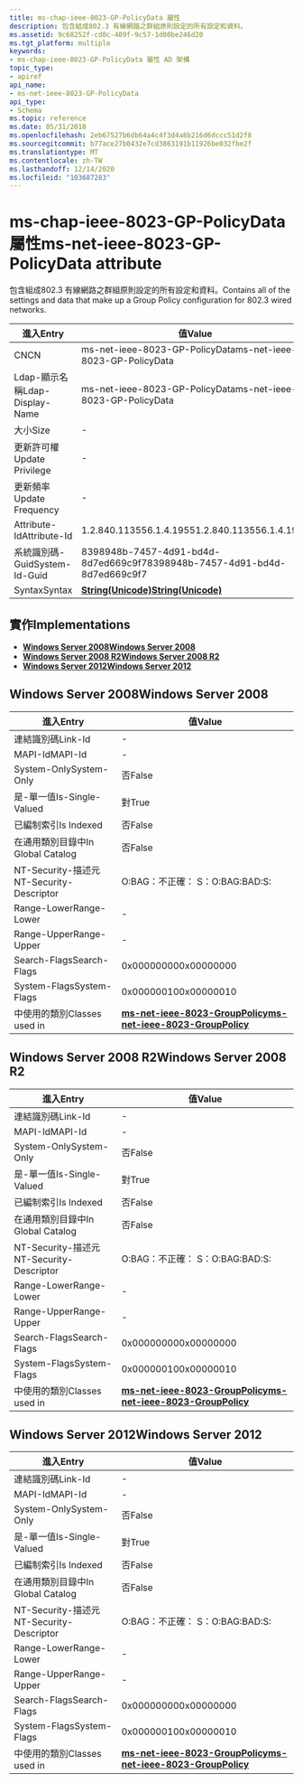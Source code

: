 ```yaml
---
title: ms-chap-ieee-8023-GP-PolicyData 屬性
description: 包含組成802.3 有線網路之群組原則設定的所有設定和資料。
ms.assetid: 9c68252f-cd0c-409f-9c57-1d00be246d20
ms.tgt_platform: multiple
keywords:
- ms-chap-ieee-8023-GP-PolicyData 屬性 AD 架構
topic_type:
- apiref
api_name:
- ms-net-ieee-8023-GP-PolicyData
api_type:
- Schema
ms.topic: reference
ms.date: 05/31/2018
ms.openlocfilehash: 2eb67527b6db64a4c4f3d4a8b216d6dccc51d2f8
ms.sourcegitcommit: b77ace27b0432e7cd3863191b11926be032fbe2f
ms.translationtype: MT
ms.contentlocale: zh-TW
ms.lasthandoff: 12/14/2020
ms.locfileid: "103687283"
---
```

# <a name="ms-net-ieee-8023-gp-policydata-attribute"></a><span data-ttu-id="0cff7-104">ms-chap-ieee-8023-GP-PolicyData 屬性</span><span class="sxs-lookup"><span data-stu-id="0cff7-104">ms-net-ieee-8023-GP-PolicyData attribute</span></span>

<span data-ttu-id="0cff7-105">包含組成802.3 有線網路之群組原則設定的所有設定和資料。</span><span class="sxs-lookup"><span data-stu-id="0cff7-105">Contains all of the settings and data that make up a Group Policy configuration for 802.3 wired networks.</span></span>



| <span data-ttu-id="0cff7-106">進入</span><span class="sxs-lookup"><span data-stu-id="0cff7-106">Entry</span></span> | <span data-ttu-id="0cff7-107">值</span><span class="sxs-lookup"><span data-stu-id="0cff7-107">Value</span></span> |
|-------------------|---------------------------------------------|
| <span data-ttu-id="0cff7-108">CN</span><span class="sxs-lookup"><span data-stu-id="0cff7-108">CN</span></span>                | <span data-ttu-id="0cff7-109">ms-net-ieee-8023-GP-PolicyData</span><span class="sxs-lookup"><span data-stu-id="0cff7-109">ms-net-ieee-8023-GP-PolicyData</span></span>              |
| <span data-ttu-id="0cff7-110">Ldap-顯示名稱</span><span class="sxs-lookup"><span data-stu-id="0cff7-110">Ldap-Display-Name</span></span> | <span data-ttu-id="0cff7-111">ms-net-ieee-8023-GP-PolicyData</span><span class="sxs-lookup"><span data-stu-id="0cff7-111">ms-net-ieee-8023-GP-PolicyData</span></span>              |
| <span data-ttu-id="0cff7-112">大小</span><span class="sxs-lookup"><span data-stu-id="0cff7-112">Size</span></span>              | \-                                          |
| <span data-ttu-id="0cff7-113">更新許可權</span><span class="sxs-lookup"><span data-stu-id="0cff7-113">Update Privilege</span></span>  | \-                                          |
| <span data-ttu-id="0cff7-114">更新頻率</span><span class="sxs-lookup"><span data-stu-id="0cff7-114">Update Frequency</span></span>  | \-                                          |
| <span data-ttu-id="0cff7-115">Attribute-Id</span><span class="sxs-lookup"><span data-stu-id="0cff7-115">Attribute-Id</span></span>      | <span data-ttu-id="0cff7-116">1.2.840.113556.1.4.1955</span><span class="sxs-lookup"><span data-stu-id="0cff7-116">1.2.840.113556.1.4.1955</span></span>                     |
| <span data-ttu-id="0cff7-117">系統識別碼-Guid</span><span class="sxs-lookup"><span data-stu-id="0cff7-117">System-Id-Guid</span></span>    | <span data-ttu-id="0cff7-118">8398948b-7457-4d91-bd4d-8d7ed669c9f7</span><span class="sxs-lookup"><span data-stu-id="0cff7-118">8398948b-7457-4d91-bd4d-8d7ed669c9f7</span></span>        |
| <span data-ttu-id="0cff7-119">Syntax</span><span class="sxs-lookup"><span data-stu-id="0cff7-119">Syntax</span></span>            | [<span data-ttu-id="0cff7-120">**String(Unicode)**</span><span class="sxs-lookup"><span data-stu-id="0cff7-120">**String(Unicode)**</span></span>](s-string-unicode.md) |



## <a name="implementations"></a><span data-ttu-id="0cff7-121">實作</span><span class="sxs-lookup"><span data-stu-id="0cff7-121">Implementations</span></span>

-   [<span data-ttu-id="0cff7-122">**Windows Server 2008**</span><span class="sxs-lookup"><span data-stu-id="0cff7-122">**Windows Server 2008**</span></span>](#windows-server-2008)
-   [<span data-ttu-id="0cff7-123">**Windows Server 2008 R2**</span><span class="sxs-lookup"><span data-stu-id="0cff7-123">**Windows Server 2008 R2**</span></span>](#windows-server-2008-r2)
-   [<span data-ttu-id="0cff7-124">**Windows Server 2012**</span><span class="sxs-lookup"><span data-stu-id="0cff7-124">**Windows Server 2012**</span></span>](#windows-server-2012)

## <a name="windows-server-2008"></a><span data-ttu-id="0cff7-125">Windows Server 2008</span><span class="sxs-lookup"><span data-stu-id="0cff7-125">Windows Server 2008</span></span>



| <span data-ttu-id="0cff7-126">進入</span><span class="sxs-lookup"><span data-stu-id="0cff7-126">Entry</span></span> | <span data-ttu-id="0cff7-127">值</span><span class="sxs-lookup"><span data-stu-id="0cff7-127">Value</span></span> |
|------------------------|-----------------------------------------------------------------------------------|
| <span data-ttu-id="0cff7-128">連結識別碼</span><span class="sxs-lookup"><span data-stu-id="0cff7-128">Link-Id</span></span>                | \-                                                                                |
| <span data-ttu-id="0cff7-129">MAPI-Id</span><span class="sxs-lookup"><span data-stu-id="0cff7-129">MAPI-Id</span></span>                | \-                                                                                |
| <span data-ttu-id="0cff7-130">System-Only</span><span class="sxs-lookup"><span data-stu-id="0cff7-130">System-Only</span></span>            | <span data-ttu-id="0cff7-131">否</span><span class="sxs-lookup"><span data-stu-id="0cff7-131">False</span></span>                                                                             |
| <span data-ttu-id="0cff7-132">是-單一值</span><span class="sxs-lookup"><span data-stu-id="0cff7-132">Is-Single-Valued</span></span>       | <span data-ttu-id="0cff7-133">對</span><span class="sxs-lookup"><span data-stu-id="0cff7-133">True</span></span>                                                                              |
| <span data-ttu-id="0cff7-134">已編制索引</span><span class="sxs-lookup"><span data-stu-id="0cff7-134">Is Indexed</span></span>             | <span data-ttu-id="0cff7-135">否</span><span class="sxs-lookup"><span data-stu-id="0cff7-135">False</span></span>                                                                             |
| <span data-ttu-id="0cff7-136">在通用類別目錄中</span><span class="sxs-lookup"><span data-stu-id="0cff7-136">In Global Catalog</span></span>      | <span data-ttu-id="0cff7-137">否</span><span class="sxs-lookup"><span data-stu-id="0cff7-137">False</span></span>                                                                             |
| <span data-ttu-id="0cff7-138">NT-Security-描述元</span><span class="sxs-lookup"><span data-stu-id="0cff7-138">NT-Security-Descriptor</span></span> | <span data-ttu-id="0cff7-139">O:BAG：不正確： S：</span><span class="sxs-lookup"><span data-stu-id="0cff7-139">O:BAG:BAD:S:</span></span>                                                                      |
| <span data-ttu-id="0cff7-140">Range-Lower</span><span class="sxs-lookup"><span data-stu-id="0cff7-140">Range-Lower</span></span>            | \-                                                                                |
| <span data-ttu-id="0cff7-141">Range-Upper</span><span class="sxs-lookup"><span data-stu-id="0cff7-141">Range-Upper</span></span>            | \-                                                                                |
| <span data-ttu-id="0cff7-142">Search-Flags</span><span class="sxs-lookup"><span data-stu-id="0cff7-142">Search-Flags</span></span>           | <span data-ttu-id="0cff7-143">0x00000000</span><span class="sxs-lookup"><span data-stu-id="0cff7-143">0x00000000</span></span>                                                                        |
| <span data-ttu-id="0cff7-144">System-Flags</span><span class="sxs-lookup"><span data-stu-id="0cff7-144">System-Flags</span></span>           | <span data-ttu-id="0cff7-145">0x00000010</span><span class="sxs-lookup"><span data-stu-id="0cff7-145">0x00000010</span></span>                                                                        |
| <span data-ttu-id="0cff7-146">中使用的類別</span><span class="sxs-lookup"><span data-stu-id="0cff7-146">Classes used in</span></span>        | [<span data-ttu-id="0cff7-147">**ms-net-ieee-8023-GroupPolicy**</span><span class="sxs-lookup"><span data-stu-id="0cff7-147">**ms-net-ieee-8023-GroupPolicy**</span></span>](c-ms-net-ieee-8023-grouppolicy.md)<br/> |



## <a name="windows-server-2008-r2"></a><span data-ttu-id="0cff7-148">Windows Server 2008 R2</span><span class="sxs-lookup"><span data-stu-id="0cff7-148">Windows Server 2008 R2</span></span>



| <span data-ttu-id="0cff7-149">進入</span><span class="sxs-lookup"><span data-stu-id="0cff7-149">Entry</span></span> | <span data-ttu-id="0cff7-150">值</span><span class="sxs-lookup"><span data-stu-id="0cff7-150">Value</span></span> |
|------------------------|-----------------------------------------------------------------------------------|
| <span data-ttu-id="0cff7-151">連結識別碼</span><span class="sxs-lookup"><span data-stu-id="0cff7-151">Link-Id</span></span>                | \-                                                                                |
| <span data-ttu-id="0cff7-152">MAPI-Id</span><span class="sxs-lookup"><span data-stu-id="0cff7-152">MAPI-Id</span></span>                | \-                                                                                |
| <span data-ttu-id="0cff7-153">System-Only</span><span class="sxs-lookup"><span data-stu-id="0cff7-153">System-Only</span></span>            | <span data-ttu-id="0cff7-154">否</span><span class="sxs-lookup"><span data-stu-id="0cff7-154">False</span></span>                                                                             |
| <span data-ttu-id="0cff7-155">是-單一值</span><span class="sxs-lookup"><span data-stu-id="0cff7-155">Is-Single-Valued</span></span>       | <span data-ttu-id="0cff7-156">對</span><span class="sxs-lookup"><span data-stu-id="0cff7-156">True</span></span>                                                                              |
| <span data-ttu-id="0cff7-157">已編制索引</span><span class="sxs-lookup"><span data-stu-id="0cff7-157">Is Indexed</span></span>             | <span data-ttu-id="0cff7-158">否</span><span class="sxs-lookup"><span data-stu-id="0cff7-158">False</span></span>                                                                             |
| <span data-ttu-id="0cff7-159">在通用類別目錄中</span><span class="sxs-lookup"><span data-stu-id="0cff7-159">In Global Catalog</span></span>      | <span data-ttu-id="0cff7-160">否</span><span class="sxs-lookup"><span data-stu-id="0cff7-160">False</span></span>                                                                             |
| <span data-ttu-id="0cff7-161">NT-Security-描述元</span><span class="sxs-lookup"><span data-stu-id="0cff7-161">NT-Security-Descriptor</span></span> | <span data-ttu-id="0cff7-162">O:BAG：不正確： S：</span><span class="sxs-lookup"><span data-stu-id="0cff7-162">O:BAG:BAD:S:</span></span>                                                                      |
| <span data-ttu-id="0cff7-163">Range-Lower</span><span class="sxs-lookup"><span data-stu-id="0cff7-163">Range-Lower</span></span>            | \-                                                                                |
| <span data-ttu-id="0cff7-164">Range-Upper</span><span class="sxs-lookup"><span data-stu-id="0cff7-164">Range-Upper</span></span>            | \-                                                                                |
| <span data-ttu-id="0cff7-165">Search-Flags</span><span class="sxs-lookup"><span data-stu-id="0cff7-165">Search-Flags</span></span>           | <span data-ttu-id="0cff7-166">0x00000000</span><span class="sxs-lookup"><span data-stu-id="0cff7-166">0x00000000</span></span>                                                                        |
| <span data-ttu-id="0cff7-167">System-Flags</span><span class="sxs-lookup"><span data-stu-id="0cff7-167">System-Flags</span></span>           | <span data-ttu-id="0cff7-168">0x00000010</span><span class="sxs-lookup"><span data-stu-id="0cff7-168">0x00000010</span></span>                                                                        |
| <span data-ttu-id="0cff7-169">中使用的類別</span><span class="sxs-lookup"><span data-stu-id="0cff7-169">Classes used in</span></span>        | [<span data-ttu-id="0cff7-170">**ms-net-ieee-8023-GroupPolicy**</span><span class="sxs-lookup"><span data-stu-id="0cff7-170">**ms-net-ieee-8023-GroupPolicy**</span></span>](c-ms-net-ieee-8023-grouppolicy.md)<br/> |



## <a name="windows-server-2012"></a><span data-ttu-id="0cff7-171">Windows Server 2012</span><span class="sxs-lookup"><span data-stu-id="0cff7-171">Windows Server 2012</span></span>



| <span data-ttu-id="0cff7-172">進入</span><span class="sxs-lookup"><span data-stu-id="0cff7-172">Entry</span></span> | <span data-ttu-id="0cff7-173">值</span><span class="sxs-lookup"><span data-stu-id="0cff7-173">Value</span></span> |
|------------------------|-----------------------------------------------------------------------------------|
| <span data-ttu-id="0cff7-174">連結識別碼</span><span class="sxs-lookup"><span data-stu-id="0cff7-174">Link-Id</span></span>                | \-                                                                                |
| <span data-ttu-id="0cff7-175">MAPI-Id</span><span class="sxs-lookup"><span data-stu-id="0cff7-175">MAPI-Id</span></span>                | \-                                                                                |
| <span data-ttu-id="0cff7-176">System-Only</span><span class="sxs-lookup"><span data-stu-id="0cff7-176">System-Only</span></span>            | <span data-ttu-id="0cff7-177">否</span><span class="sxs-lookup"><span data-stu-id="0cff7-177">False</span></span>                                                                             |
| <span data-ttu-id="0cff7-178">是-單一值</span><span class="sxs-lookup"><span data-stu-id="0cff7-178">Is-Single-Valued</span></span>       | <span data-ttu-id="0cff7-179">對</span><span class="sxs-lookup"><span data-stu-id="0cff7-179">True</span></span>                                                                              |
| <span data-ttu-id="0cff7-180">已編制索引</span><span class="sxs-lookup"><span data-stu-id="0cff7-180">Is Indexed</span></span>             | <span data-ttu-id="0cff7-181">否</span><span class="sxs-lookup"><span data-stu-id="0cff7-181">False</span></span>                                                                             |
| <span data-ttu-id="0cff7-182">在通用類別目錄中</span><span class="sxs-lookup"><span data-stu-id="0cff7-182">In Global Catalog</span></span>      | <span data-ttu-id="0cff7-183">否</span><span class="sxs-lookup"><span data-stu-id="0cff7-183">False</span></span>                                                                             |
| <span data-ttu-id="0cff7-184">NT-Security-描述元</span><span class="sxs-lookup"><span data-stu-id="0cff7-184">NT-Security-Descriptor</span></span> | <span data-ttu-id="0cff7-185">O:BAG：不正確： S：</span><span class="sxs-lookup"><span data-stu-id="0cff7-185">O:BAG:BAD:S:</span></span>                                                                      |
| <span data-ttu-id="0cff7-186">Range-Lower</span><span class="sxs-lookup"><span data-stu-id="0cff7-186">Range-Lower</span></span>            | \-                                                                                |
| <span data-ttu-id="0cff7-187">Range-Upper</span><span class="sxs-lookup"><span data-stu-id="0cff7-187">Range-Upper</span></span>            | \-                                                                                |
| <span data-ttu-id="0cff7-188">Search-Flags</span><span class="sxs-lookup"><span data-stu-id="0cff7-188">Search-Flags</span></span>           | <span data-ttu-id="0cff7-189">0x00000000</span><span class="sxs-lookup"><span data-stu-id="0cff7-189">0x00000000</span></span>                                                                        |
| <span data-ttu-id="0cff7-190">System-Flags</span><span class="sxs-lookup"><span data-stu-id="0cff7-190">System-Flags</span></span>           | <span data-ttu-id="0cff7-191">0x00000010</span><span class="sxs-lookup"><span data-stu-id="0cff7-191">0x00000010</span></span>                                                                        |
| <span data-ttu-id="0cff7-192">中使用的類別</span><span class="sxs-lookup"><span data-stu-id="0cff7-192">Classes used in</span></span>        | [<span data-ttu-id="0cff7-193">**ms-net-ieee-8023-GroupPolicy**</span><span class="sxs-lookup"><span data-stu-id="0cff7-193">**ms-net-ieee-8023-GroupPolicy**</span></span>](c-ms-net-ieee-8023-grouppolicy.md)<br/> |



 

 





